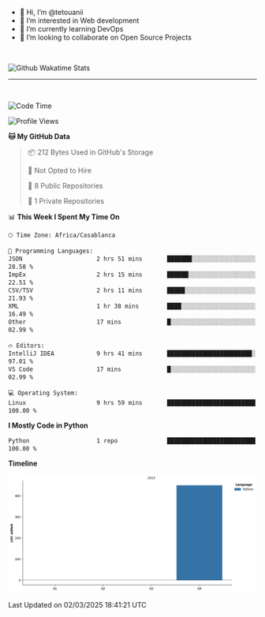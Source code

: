 - 👋 Hi, I’m @tetouanii
- 👀 I’m interested in Web development
- 🌱 I’m currently learning DevOps
- 💞️ I’m looking to collaborate on Open Source Projects

<br/>


![Github Wakatime Stats](https://github-readme-stats.vercel.app/api/wakatime/?username=@walidbosso&layout=compact&&theme=default&link="https://www.github.com/USERNAME/") 

--- 

<br/>


  
<!--START_SECTION:waka-->
![Code Time](http://img.shields.io/badge/Code%20Time-301%20hrs%2051%20mins-blue)

![Profile Views](http://img.shields.io/badge/Profile%20Views-0-blue)

**🐱 My GitHub Data** 

> 📦 212 Bytes Used in GitHub's Storage 
 > 
> 🚫 Not Opted to Hire
 > 
> 📜 8 Public Repositories 
 > 
> 🔑 1 Private Repositories 
 > 
📊 **This Week I Spent My Time On** 

```text
🕑︎ Time Zone: Africa/Casablanca

💬 Programming Languages: 
JSON                     2 hrs 51 mins       ███████░░░░░░░░░░░░░░░░░░   28.58 % 
ImpEx                    2 hrs 15 mins       ██████░░░░░░░░░░░░░░░░░░░   22.51 % 
CSV/TSV                  2 hrs 11 mins       █████░░░░░░░░░░░░░░░░░░░░   21.93 % 
XML                      1 hr 38 mins        ████░░░░░░░░░░░░░░░░░░░░░   16.49 % 
Other                    17 mins             █░░░░░░░░░░░░░░░░░░░░░░░░   02.99 % 

🔥 Editors: 
IntelliJ IDEA            9 hrs 41 mins       ████████████████████████░   97.01 % 
VS Code                  17 mins             █░░░░░░░░░░░░░░░░░░░░░░░░   02.99 % 

💻 Operating System: 
Linux                    9 hrs 59 mins       █████████████████████████   100.00 % 
```

**I Mostly Code in Python** 

```text
Python                   1 repo              █████████████████████████   100.00 % 
```



**Timeline**

![Lines of Code chart](https://raw.githubusercontent.com/tetouanii/tetouanii/main/assets/bar_graph.png)


 Last Updated on 02/03/2025 18:41:21 UTC
<!--END_SECTION:waka-->
